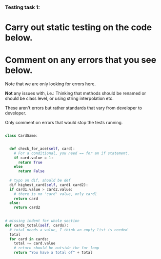 ### Testing task 1:

# Carry out static testing on the code below.
# Comment on any errors that you see below.

Note that we are only looking for errors here.

**Not** any issues with, i.e.: 
Thinking that methods should be renamed or should be class level, or using string interpolation etc. 

These aren't errors but rather standards that vary from developer to developer. 

Only comment on errors that would stop the tests running.

```python

class CardGame:


  def check_for_ace(self, card):
    # For a conditional, you need == for an if statement.
    if card.value = 1:
      return True
    else
      return False
   
  # typo on dif, should be def
  dif highest_card(self, card1 card2):
  if card1.value > card2.value:
    # there is no 'card' value, only card1
    return card
  else:
    return card2
  

# missing indent for whole section
def cards_total(self, cards):
  # total needs a value, I think an empty list is needed
  total
  for card in cards:
    total += card.value
    # return should be outside the for loop
    return "You have a total of" + total
  
```
